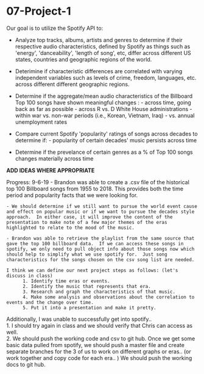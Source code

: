 # 07-Project-1

Our goal is to utilize the Spotify API to:

  - Analyze top tracks, albums, artists and genres to determine if their respective audio characteristics, defined by Spotify as things such as 'energy', 'danceability', 'length of song', etc, differ across different US states, countries and geographic regions of the world. 
  
  - Deterimine if characteristic differences are correlated with varying independent variables such as levels of crime, freedom,    languages, etc. across different different geographic regions.
  
  - Determine if the aggregate/mean audio characteristics of the Billboard Top 100 songs have shown meaningful changes :
        - across time, going back as far as possible
        - across R vs. D White House administrations
        - within war vs. non-war periods (i.e., Korean, Vietnam, Iraq)
        - vs. annual unemployment rates

  - Compare current Spotify 'popularity' ratings of songs across decades to determine if:
        - popularity of certain decades' music persists across time
  
  - Determine if the prevelance of certain genres as a % of Top 100 songs changes materially across time 
  
  ************ADD IDEAS WHERE APPROPRIATE************ 

  Progress: 9-6-19
    - Brandon was able to create a .csv file of the historical top 100 Billboard songs from 1955 to 2018.
        This provides both the time period and popularity facts that we were looking for.
        
    - We should determine if we still want to pursue the world event cause and effect on popular music or if we want to pursue the decades style approach.  In either case, it will improve the content of the presentation to make note of a few major themes of the eras highlighted to relate to the mood of the music.
    
    - Brandon was able to retrieve the playlist from the same source that gave the top 100 billboard data.  If we can access these songs in spotify, we only need to pull object info about those songs now which should help to simplify what we use spotify for.  Just song characteristics for the songs chosen on the csv song list are needed.
    
    I think we can define our next project steps as follows: (let's discuss in class)
          1. Identify time eras or events.
          2. Identify the music that represents that era.
          3. Research and graph the characteristics of that music.
          4. Make some analysis and observations about the correlation to events and the change over time.
          5. Put it into a presentation and make it pretty.
          
   Additionally, I was unable to successfully get into spotify..  
          1. I should try again in class and we should verify that Chris can access as well.  
          2. We should push the working code and csv to git hub.  Once we get some basic data pulled from spotify, we should push a master file and create separate branches for the 3 of us to work on different graphs or eras..  (or work together and copy code for each era..  )
   We should push the working docs to git hub.
